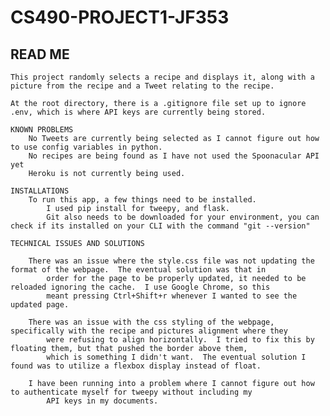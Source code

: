 # CS490-PROJECT1-JF353

## READ ME
    
    This project randomly selects a recipe and displays it, along with a picture from the recipe and a Tweet relating to the recipe.
    
    At the root directory, there is a .gitignore file set up to ignore .env, which is where API keys are currently being stored.
    
    KNOWN PROBLEMS
        No Tweets are currently being selected as I cannot figure out how to use config variables in python.
        No recipes are being found as I have not used the Spoonacular API yet
        Heroku is not currently being used.
    
    INSTALLATIONS
        To run this app, a few things need to be installed.
            I used pip install for tweepy, and flask.
            Git also needs to be downloaded for your environment, you can check if its installed on your CLI with the command "git --version"
            
    TECHNICAL ISSUES AND SOLUTIONS
    
        There was an issue where the style.css file was not updating the format of the webpage.  The eventual solution was that in
            order for the page to be properly updated, it needed to be reloaded ignoring the cache.  I use Google Chrome, so this
            meant pressing Ctrl+Shift+r whenever I wanted to see the updated page.
            
        There was an issue with the css styling of the webpage, specifically with the recipe and pictures alignment where they
            were refusing to align horizontally.  I tried to fix this by floating them, but that pushed the border above them,
            which is something I didn't want.  The eventual solution I found was to utilize a flexbox display instead of float.
            
        I have been running into a problem where I cannot figure out how to authenticate myself for tweepy without including my 
            API keys in my documents.